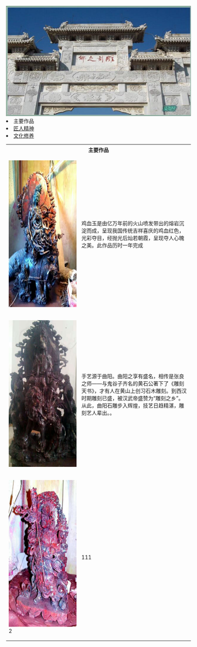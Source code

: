 <html>
<head>
<meta charset="utf-8"/>
         
	      	
<img src="https://github.com/liruida/cangku1/blob/master/5.jpg?raw=true" width="1400px" height="300px">
<li>主要作品</li>
<li><a href="#">匠人精神</a></li>
<li><a href="#">文化修养</a></li>
<table>
<tr>
<th colspan="2">主要作品</th>
</tr>
<tr>
<td><p> <img src="https://github.com/liruida/cangku1/blob/master/3.jpg?raw=true" width="1000" height="400" /></p>
</td>
<td>鸡血玉是由亿万年前的火山喷发带出的熔岩沉淀而成，呈现我国传统吉祥喜庆的鸡血红色，光彩夺目，经抛光后灿若朝霞，呈现夺人心魄之美。此作品历时一年完成</td>
</tr>

<tr>
<td><p> <img src="https://github.com/liruida/cangku1/blob/master/1.jpg?raw=true" width="1000" height="400" /></p>
</td>
<td>手艺源于曲阳。曲阳之享有盛名，相传是张良之师——与鬼谷子齐名的黄石公著下了《雕刻天书》，才有人在黄山上创习石木雕刻。到西汉时期雕刻已盛，被汉武帝盛赞为“雕刻之乡”。从此，曲阳石雕步入辉煌，技艺日趋精湛，雕刻艺人辈出。。</td>
</tr>
<tr>
<td><p> <img src="https://github.com/liruida/cangku1/blob/master/4.jpg?raw=true" width="1000" height="400" />2</p>
</td>
<td>111</td>
</tr>

					
      
      
  </body>
</html>
